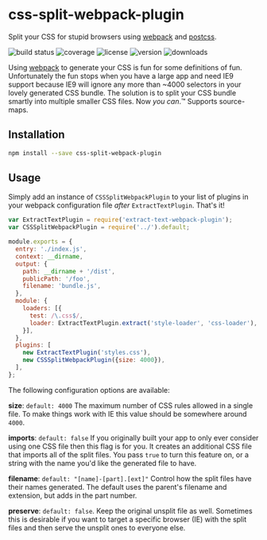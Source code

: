 # css-split-webpack-plugin

Split your CSS for stupid browsers using [webpack] and [postcss].

![build status](http://img.shields.io/travis/metalabdesign/css-split-webpack-plugin/master.svg?style=flat)
![coverage](http://img.shields.io/coveralls/metalabdesign/css-split-webpack-plugin/master.svg?style=flat)
![license](http://img.shields.io/npm/l/css-split-webpack-plugin.svg?style=flat)
![version](http://img.shields.io/npm/v/css-split-webpack-plugin.svg?style=flat)
![downloads](http://img.shields.io/npm/dm/css-split-webpack-plugin.svg?style=flat)

Using [webpack] to generate your CSS is fun for some definitions of fun. Unfortunately the fun stops when you have a large app and need IE9 support because IE9 will ignore any more than ~4000 selectors in your lovely generated CSS bundle. The solution is to split your CSS bundle smartly into multiple smaller CSS files. Now _you can_.™ Supports source-maps.

## Installation

```sh
npm install --save css-split-webpack-plugin
```

## Usage

Simply add an instance of `CSSSplitWebpackPlugin` to your list of plugins in your webpack configuration file _after_ `ExtractTextPlugin`. That's it!

```javascript
var ExtractTextPlugin = require('extract-text-webpack-plugin');
var CSSSplitWebpackPlugin = require('../').default;

module.exports = {
  entry: './index.js',
  context: __dirname,
  output: {
    path: __dirname + '/dist',
    publicPath: '/foo',
    filename: 'bundle.js',
  },
  module: {
    loaders: [{
      test: /\.css$/,
      loader: ExtractTextPlugin.extract('style-loader', 'css-loader'),
    }],
  },
  plugins: [
    new ExtractTextPlugin('styles.css'),
    new CSSSplitWebpackPlugin({size: 4000}),
  ],
};
```

The following configuration options are available:

**size**: `default: 4000` The maximum number of CSS rules allowed in a single file. To make things work with IE this value should be somewhere around `4000`.

**imports**: `default: false` If you originally built your app to only ever consider using one CSS file then this flag is for you. It creates an additional CSS file that imports all of the split files. You pass `true` to turn this feature on, or a string with the name you'd like the generated file to have.

**filename**: `default: "[name]-[part].[ext]"` Control how the split files have their names generated. The default uses the parent's filename and extension, but adds in the part number.

**preserve**: `default: false`. Keep the original unsplit file as well. Sometimes this is desirable if you want to target a specific browser (IE) with the split files and then serve the unsplit ones to everyone else.

[webpack]: http://webpack.github.io/
[herp]: https://github.com/ONE001/css-file-rules-webpack-separator
[postcss]: https://github.com/postcss/postcss
[postcss-chunk]: https://github.com/mattfysh/postcss-chunk
